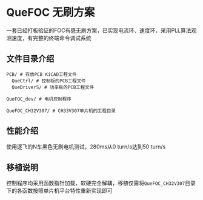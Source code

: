 # QueFOC 无刷方案

一套已经打板验证的FOC有感无刷方案，已实现电流环、速度环，采用PLL算法观测速度，有完整的终端命令调试系统

## 文件目录介绍

```
PCB/ # 存放PCB KiCAD工程文件
  QueCtrl/ # 控制板的PCB工程文件
  QueDriverS/ # 功率板的PCB工程文件

QueFOC_dev/ # 电机控制程序

QueFOC_CH32V307/ # CH33V307单片机的工程目录
```

## 性能介绍

使用逐飞的N车黑色无刷电机测试，280ms从0 turn/s达到50 turn/s

## 移植说明

控制程序均采用函数指针加载，软硬完全解耦，移植仅需将`QueFOC_CH32V307`目录下的各函数按照单片机平台特性重新实现即可



